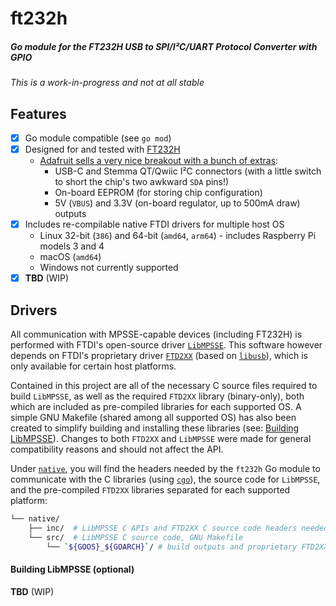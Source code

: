 # ft232h
##### Go module for the FT232H USB to SPI/I²C/UART Protocol Converter with GPIO

_This is a work-in-progress and not at all stable_

## Features
- [x] Go module compatible (see `go mod`)
- [x] Designed for and tested with [FT232H](https://www.ftdichip.com/Products/ICs/FT232H.htm)
  - [Adafruit sells a very nice breakout with a bunch of extras](https://www.adafruit.com/product/2264):
    - USB-C and Stemma QT/Qwiic I²C connectors (with a little switch to short the chip's two awkward `SDA` pins!)
    - On-board EEPROM (for storing chip configuration)
    - 5V (`VBUS`) and 3.3V (on-board regulator, up to 500mA draw) outputs
- [x] Includes re-compilable native FTDI drivers for multiple host OS
  - Linux 32-bit (`386`) and 64-bit (`amd64`, `arm64`) - includes Raspberry Pi models 3 and 4
  - macOS (`amd64`)
  - Windows not currently supported
- [x] **TBD** (WIP)

## Drivers
All communication with MPSSE-capable devices (including FT232H) is performed with FTDI's open-source driver [`LibMPSSE`](https://www.ftdichip.com/Support/SoftwareExamples/MPSSE.htm). This software however depends on FTDI's proprietary driver [`FTD2XX`](https://www.ftdichip.com/Drivers/D2XX.htm) (based on [`libusb`](https://github.com/libusb/libusb)), which is only available for certain host platforms.

Contained in this project are all of the necessary C source files required to build `LibMPSSE`, as well as the required `FTD2XX` library (binary-only), both which are included as pre-compiled libraries for each supported OS. A simple GNU Makefile (shared among all supported OS) has also been created to simplify building and installing these libraries (see: [Building LibMPSSE](#building-libmpsse-optional)). Changes to both `FTD2XX` and `LibMPSSE` were made for general compatibility reasons and should not affect the API.

Under [`native`](native), you will find the headers needed by the `ft232h` Go module to communicate with the C libraries (using [`cgo`](https://golang.org/cmd/cgo/)), the source code for `LibMPSSE`, and the pre-compiled `FTD2XX` libraries separated for each supported platform:

```sh
└── native/
    ├── inc/  # LibMPSSE C APIs and FTD2XX C source code headers needed by cgo
    └── src/  # LibMPSSE C source code, GNU Makefile
        └── `${GOOS}_${GOARCH}`/ # build outputs and proprietary FTD2XX library
```

#### Building LibMPSSE (optional)
**TBD** (WIP)
